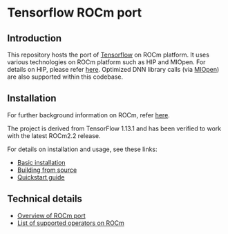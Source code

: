 # Tensorflow ROCm port #

## Introduction ##

This repository hosts the port of [Tensorflow](https://github.com/tensorflow/tensorflow) on ROCm platform. It uses various technologies on ROCm platform such as HIP and MIOpen. For details on HIP, please refer [here](https://github.com/GPUOpen-ProfessionalCompute-Tools/HIP). Optimized DNN library calls (via [MIOpen](https://github.com/ROCmSoftwarePlatform/MIOpen)) are also supported within this codebase.

## Installation ##

For further background information on ROCm, refer [here](https://github.com/RadeonOpenCompute/ROCm/blob/master/README.md).

The project is derived from TensorFlow 1.13.1 and has been verified to work with the latest ROCm2.2 release.

For details on installation and usage, see these links:
* [Basic installation](rocm_docs/tensorflow-install-basic.md)
* [Building from source](rocm_docs/tensorflow-build-from-source.md)
* [Quickstart guide](rocm_docs/tensorflow-quickstart.md)


## Technical details ##
* [Overview of ROCm port](rocm_docs/rocm-port-overview.md)
* [List of supported operators on ROCm](rocm_docs/core_kernels.md)
